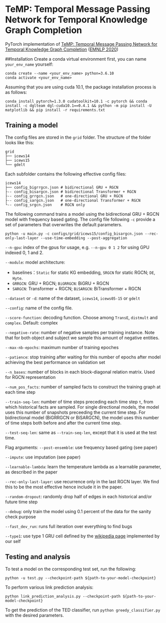 # TeMP: Temporal Message Passing Network for Temporal Knowledge Graph Completion
PyTorch implementation of [TeMP: Temporal Message Passing Network for Temporal Knowledge Graph Completion](https://arxiv.org/pdf/2010.03526.pdf) ([EMNLP 2020](https://2020.emnlp.org/))

##Installation
Create a conda virtual environment first, you can name `your_env_name` yourself:
```
conda create --name <your_env_name> python=3.6.10
conda activate <your_env_name>
```

Assuming that you are using cuda 10.1, the package installation process is as follows:

```
conda install pytorch=1.3.0 cudatoolkit=10.1 -c pytorch && conda install -c dglteam dgl-cuda10.1==0.4.1 && python -m pip install -U matplotlib && pip install -r requirements.txt
```

## Training a model

The config files are stored in the `grid` folder. The structure of the folder looks like this:
```
grid
├── icews14
├── icews15
└── gdelt      
```

Each subfolder contains the following effective config files:
```
icews14
├── config_bigrrgcn.json # bidirectional GRU + RGCN
├-- config_bisargcn.json # bidirectional Transformer + RGCN
├-- config_grrgcn.json   # one-directional GRU + RGCN
├-- config_sargcn.json   # one-directional Transformer + RGCN
└-- config_srgcn.json    # RGCN only
```


The following command trains a model using the bidirectional GRU + RGCN model with frequency based gating. The config file following `-c` provide a set of parameters that overwrites the default parameters. 
```
python -u main.py -c configs/grid/icews15/config_bisargcn.json --rec-only-last-layer --use-time-embedding --post-aggregation
```

  `--n-gpu`: index of the gpus for usage, e.g. `--n-gpu 0 1 2` for using GPU indexed 0, 1 and 2.
 
  `--module`: model architecture:
 
  - baselines：`Static` for static KG embedding, `SRGCN` for static RGCN; `DE`, `Hyte`. 
  - `GRRGCN`: GRU + RGCN; `BiGRRGCN`: BiGRU + RGCN
  - `SARGCN`: Transformer + RGCN; `BiSARGCN`: BiTransformer + RGCN
    
  `--dataset` or `-d`: name of the dataset, `icews14`, `icews05-15` or `gdelt`
 
  `--config`: name of the config file.
 
  `--score-function`: decoding function. Choose among `TransE`, `distmult` and `complex`. Default: complex
 
  `--negative-rate`: number of negative samples per training instance. Note that for both object and subject we sample this amount of negative entities.
  
  `--max-nb-epochs`: maximum number of training epoches
  
  `--patience`: stop training after waiting for this number of epochs after model achieving the best performance on validation set
  
  `--n_bases`: number of blocks in each block-diagonal relation matrix. Used for RGCN representation
  
  `--num_pos_facts`: number of sampled facts to construct the training graph at each time step
  
  `--train-seq-len`: number of time steps preceding each time step `t`, from which historical facts are sampled. 
  For single directional models, the model uses this number of snapshots preceeding the current time step. 
  For bidirectional model (BiGRRGCN or BiSARGCN), the model uses this number of time steps both before and after the current time step. 
   
  `--test-seq-len`: same as `--train-seq-len`, except that it is used at the test time. 
  
  Flag arguments:
  `--post-ensemble`: use frequency based gating (see paper)
  
  `--impute`: use imputation (see paper)
  
  `--learnable-lambda`: learn the temperature lambda as a learnable parameter, as described in the paper
  
  `--rec-only-last-layer`: use recurrence only in the last RGCN layer. We find this to be the most effective hence include it in the paper.  
  
  `--random-dropout`: randomly drop half of edges in each historical and/or future time step
  
  `--debug`: only train the model using 0.1 percent of the data for the sanity check purpose
  
  `--fast_dev_run`: runs full iteration over everything to find bugs
   
  `--type1`: use type 1 GRU cell defined by the [wikipedia page](https://en.wikipedia.org/wiki/Gated_recurrent_unit) implemented by our self
  
## Testing and analysis
To test a model on the corresponding test set, run the following:
```
python -u test.py --checkpoint-path ${path-to-your-model-checkpoint}
```
To perform various link prediction analysis:
```
python link_prediction_analysis.py --checkpoint-path ${path-to-your-model-checkpoint}
```

To get the prediction of the TED classifier, run `python greedy_classifier.py` with the desired parameters. 
